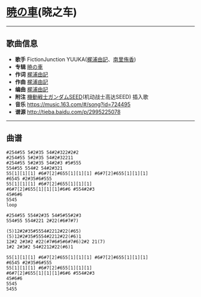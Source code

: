 # [暁の車](https://bgm.tv/ep/51113)(晓之车)

---

## 歌曲信息

- **歌手** FictionJunction YUUKA([梶浦由記](https://bgm.tv/person/1595)、[南里侑香](https://bgm.tv/person/4356))
- **专辑** [暁の車](https://bgm.tv/subject/8926)
- **作词** [梶浦由記](https://bgm.tv/person/1595)
- **作曲** [梶浦由記](https://bgm.tv/person/1595)
- **编曲** [梶浦由記](https://bgm.tv/person/1595)
- **附注** [機動戦士ガンダムSEED](https://bgm.tv/subject/1860)(机动战士高达SEED) 插入歌
- **音乐** https://music.163.com/#/song?id=724495
- **谱源** http://tieba.baidu.com/p/2995225078

---

## 曲谱

```
#254#55 5#2#35 54#2#322#2#2
#254#55 5#2#35 54#2#32211
#254#55 5#2#35 54#2#3 #5#555
554#55 554#2 54#2#321
55[1][1][1] #6#7[2]#655[1][1][1] #6#7[2]#655[1][1][1]
#6545 #2#35#6#555
55[1][1][1] #6#7[2]#655[1][1][1]
#6#7[2]#655[1][1][1]#6#6 #554#2#3
45#6#6
5545
loop

#254#55 554#2#35 54#5#55#2#3
554#55 554#221 2#22(#6#7#7)

(5)12#2#35#5554#2212#22(#65)
(5)12#2#35#5554#2212#22(#6)1
12#2 2#3#2 #22(#7#6#5#6#7#6)2#2 21(7)
1#2 2#3#2 54#2212#22(#6)1

55[1][1][1] #6#7[2]#655[1][1][1] #6#7[2]#655[1][1][1]
#6545 #2#35#6#555
55[1][1][1] #6#7[2]#655[1][1][1]
#6#7[2]#655[1][1][1]#6#6 #554#2#3
45#6#6
5545
5455
```

